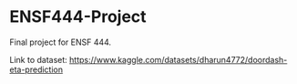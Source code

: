# ENSF444-Project
Final project for ENSF 444. 

Link to dataset: https://www.kaggle.com/datasets/dharun4772/doordash-eta-prediction
